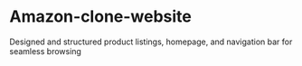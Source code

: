 # Amazon-clone-website
 Designed and structured product listings, homepage, and navigation bar for seamless browsing
